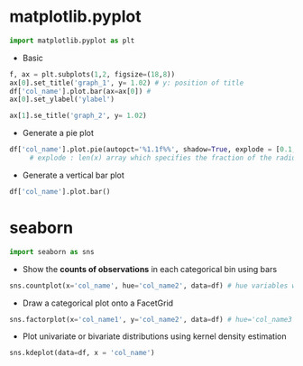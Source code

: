 # matplotlib.pyplot 
```Python
import matplotlib.pyplot as plt
```
- Basic
```Python
f, ax = plt.subplots(1,2, figsize=(18,8))
ax[0].set_title('graph_1', y= 1.02) # y: position of title
df['col_name'].plot.bar(ax=ax[0]) #  
ax[0].set_ylabel('ylabel')

ax[1].se_title('graph_2', y= 1.02)
```

- Generate a pie plot
```Python
df['col_name'].plot.pie(autopct='%1.1f%%', shadow=True, explode = [0.1, 0.1, 0.1, 0.1] )  
     # explode : len(x) array which specifies the fraction of the radius with which to offset each wedge 
```
- Generate a vertical bar plot
```Python
df['col_name'].plot.bar()
```

# seaborn
```Python
import seaborn as sns
```

- Show the **counts of observations** in each categorical bin using bars
```Python
sns.countplot(x='col_name', hue='col_name2', data=df) # hue variables will determine how the data are plotted.
```

- Draw a categorical plot onto a FacetGrid
```Python
sns.factorplot(x='col_name1', y='col_name2', data=df) # hue='col_name3', col='col_name3'
```

- Plot univariate or bivariate distributions using kernel density estimation
```Python
sns.kdeplot(data=df, x = 'col_name')
```
